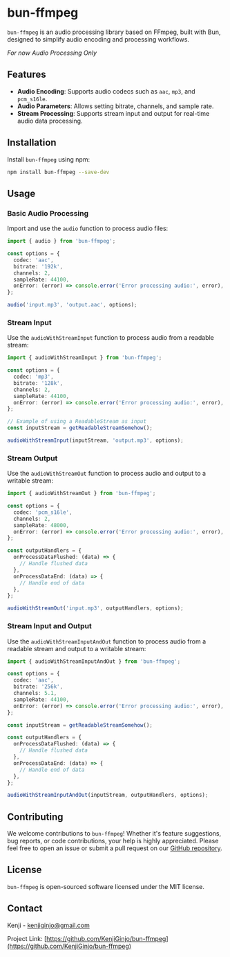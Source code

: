 # bun-ffmpeg

`bun-ffmpeg` is an audio processing library based on FFmpeg, built with Bun, designed to simplify audio encoding and processing workflows.

_For now Audio Processing Only_

## Features

- **Audio Encoding**: Supports audio codecs such as `aac`, `mp3`, and `pcm_s16le`.
- **Audio Parameters**: Allows setting bitrate, channels, and sample rate.
- **Stream Processing**: Supports stream input and output for real-time audio data processing.

## Installation

Install `bun-ffmpeg` using npm:

```bash
npm install bun-ffmpeg --save-dev
```

## Usage

### Basic Audio Processing

Import and use the `audio` function to process audio files:

```typescript
import { audio } from 'bun-ffmpeg';

const options = {
  codec: 'aac',
  bitrate: '192k',
  channels: 2,
  sampleRate: 44100,
  onError: (error) => console.error('Error processing audio:', error),
};

audio('input.mp3', 'output.aac', options);
```

### Stream Input

Use the `audioWithStreamInput` function to process audio from a readable stream:

```typescript
import { audioWithStreamInput } from 'bun-ffmpeg';

const options = {
  codec: 'mp3',
  bitrate: '128k',
  channels: 2,
  sampleRate: 44100,
  onError: (error) => console.error('Error processing audio:', error),
};

// Example of using a ReadableStream as input
const inputStream = getReadableStreamSomehow();

audioWithStreamInput(inputStream, 'output.mp3', options);
```

### Stream Output

Use the `audioWithStreamOut` function to process audio and output to a writable stream:

```typescript
import { audioWithStreamOut } from 'bun-ffmpeg';

const options = {
  codec: 'pcm_s16le',
  channels: 2,
  sampleRate: 48000,
  onError: (error) => console.error('Error processing audio:', error),
};

const outputHandlers = {
  onProcessDataFlushed: (data) => {
    // Handle flushed data
  },
  onProcessDataEnd: (data) => {
    // Handle end of data
  },
};

audioWithStreamOut('input.mp3', outputHandlers, options);
```

### Stream Input and Output

Use the `audioWithStreamInputAndOut` function to process audio from a readable stream and output to a writable stream:

```typescript
import { audioWithStreamInputAndOut } from 'bun-ffmpeg';

const options = {
  codec: 'aac',
  bitrate: '256k',
  channels: 5.1,
  sampleRate: 44100,
  onError: (error) => console.error('Error processing audio:', error),
};

const inputStream = getReadableStreamSomehow();

const outputHandlers = {
  onProcessDataFlushed: (data) => {
    // Handle flushed data
  },
  onProcessDataEnd: (data) => {
    // Handle end of data
  },
};

audioWithStreamInputAndOut(inputStream, outputHandlers, options);
```

## Contributing

We welcome contributions to `bun-ffmpeg`! Whether it's feature suggestions, bug reports, or code contributions, your help is highly appreciated. Please feel free to open an issue or submit a pull request on our [GitHub repository](https://github.com/KenjiGinjo/bun-ffmpeg).

## License

`bun-ffmpeg` is open-sourced software licensed under the MIT license.

## Contact

Kenji - [kenjiginjo@gmail.com](mailto:kenjiginjo@gmail.com)

Project Link: [https://github.com/KenjiGinjo/bun-ffmpeg](https://github.com/KenjiGinjo/bun-ffmpeg)
